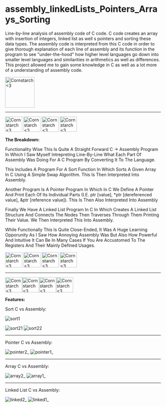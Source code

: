 # assembly_linkedLists_Pointers_Arrays_Sorting
  Line-by-line analysis of assembly code of C code. C code creates an array with insertion of integers, linked list as well s pointers and sorting these data types. The assembly code is interpreted from this C code in order to give thorough explanation of each line of assembly and its function in the program to see "under-the-hood" how higher level languages go down into smaller level languages and similarities in arithmetics as well as differences. 
  This project allowed me to gain some knowledge in C as well as a lot more of a understanding of assembly code.

<img src="https://github.com/Kingerthanu/assembly_linkedLists_Pointers_Arrays_Sorting/assets/76754592/10a2cb02-a862-434b-8caf-058709faba10" alt="Cornstarch <3" width="95" height="99">

----------------------------------------------
<img src="https://github.com/Kingerthanu/assembly_linkedLists_Pointers_Arrays_Sorting/assets/76754592/6648f150-fd07-4301-ae96-763ef897834a" alt="Cornstarch <3" width="55" height="49"> <img src="https://github.com/Kingerthanu/assembly_linkedLists_Pointers_Arrays_Sorting/assets/76754592/6648f150-fd07-4301-ae96-763ef897834a" alt="Cornstarch <3" width="55" height="49"> <img src="https://github.com/Kingerthanu/assembly_linkedLists_Pointers_Arrays_Sorting/assets/76754592/6648f150-fd07-4301-ae96-763ef897834a" alt="Cornstarch <3" width="55" height="49"> <img src="https://github.com/Kingerthanu/assembly_linkedLists_Pointers_Arrays_Sorting/assets/76754592/6648f150-fd07-4301-ae96-763ef897834a" alt="Cornstarch <3" width="55" height="49">

**The Breakdown:**

  Functionality Wise This Is Quite A Straight Forward C -> Assembly Program In Which I Saw Myself Intrepreting Line-By-Line What Each Part Of Assembly Was Doing For A C Program By Converting It To The Language.

  This Includes A Program For A Sort Function In Which Sorts A Given Array In C Using A Simple Swap Algorithm. This Is Then Interpreted Into Assembly.

  Another Program Is A Pointer Program In Which In C We Define A Pointer And Print Each Of Its Individual Parts (I.E. ptr [value],  *ptr [dereferenced value], &ptr [reference value]). This Is Then Also Interpreted Into Assembly

  Finally We Have A Linked List Program In C In Which Creates A Linked List Structure And Connects The Nodes Then Traverses Through Them Printing Their Value. We Then Interpreted This Into Assembly.

  While Functionally This Is Quite Close-Ended, It Was A Huge Learning Opporunity As I Saw How Annoying Assembly Was But Also How Powerful And Intuitive It Can Be In Many Cases If You Are Accustomed To The Registers And Their Mainly Defined Usages.

<img src="https://github.com/Kingerthanu/assembly_linkedLists_Pointers_Arrays_Sorting/assets/76754592/4abe8958-f400-49c8-ac5b-616e19bf1408" alt="Cornstarch <3" width="55" height="49"> <img src="https://github.com/Kingerthanu/assembly_linkedLists_Pointers_Arrays_Sorting/assets/76754592/4abe8958-f400-49c8-ac5b-616e19bf1408" alt="Cornstarch <3" width="55" height="49"> <img src="https://github.com/Kingerthanu/assembly_linkedLists_Pointers_Arrays_Sorting/assets/76754592/4abe8958-f400-49c8-ac5b-616e19bf1408" alt="Cornstarch <3" width="55" height="49"> <img src="https://github.com/Kingerthanu/assembly_linkedLists_Pointers_Arrays_Sorting/assets/76754592/4abe8958-f400-49c8-ac5b-616e19bf1408" alt="Cornstarch <3" width="55" height="49">

----------------------------------------------

<img src="https://github.com/Kingerthanu/assembly_linkedLists_Pointers_Arrays_Sorting/assets/76754592/481dd21b-7aab-4856-84aa-8ea64299b5b1" alt="Cornstarch <3" width="55" height="49"><img src="https://github.com/Kingerthanu/assembly_linkedLists_Pointers_Arrays_Sorting/assets/76754592/481dd21b-7aab-4856-84aa-8ea64299b5b1" alt="Cornstarch <3" width="55" height="49"><img src="https://github.com/Kingerthanu/assembly_linkedLists_Pointers_Arrays_Sorting/assets/76754592/481dd21b-7aab-4856-84aa-8ea64299b5b1" alt="Cornstarch <3" width="55" height="49"><img src="https://github.com/Kingerthanu/assembly_linkedLists_Pointers_Arrays_Sorting/assets/76754592/481dd21b-7aab-4856-84aa-8ea64299b5b1" alt="Cornstarch <3" width="55" height="49">




**Features:**

Sort C vs Assembly:

![sort1](https://github.com/Kingerthanu/assembly_linkedLists_Pointers_Arrays_Sorting/assets/76754592/3634c2a0-0ec5-41b8-b0cd-2437bf853485)

![sort21](https://github.com/Kingerthanu/assembly_linkedLists_Pointers_Arrays_Sorting/assets/76754592/a9b17a1c-50b8-48c9-a8b7-b0ff179fa1c3)
![sort22](https://github.com/Kingerthanu/assembly_linkedLists_Pointers_Arrays_Sorting/assets/76754592/836ee316-d384-4f6f-ac1b-01ca01528aa3)


----------------------------------------

Pointer C vs Assembly:

![pointer2_](https://github.com/Kingerthanu/assembly_linkedLists_Pointers_Arrays_Sorting/assets/76754592/c5c00be7-8b5d-4bcd-8478-a8bab0a2e73d)
![pointer1_](https://github.com/Kingerthanu/assembly_linkedLists_Pointers_Arrays_Sorting/assets/76754592/be992fc1-50f3-48c1-a7d6-86697bf985c3)

----------------------------------------

Array C vs Assembly:


![array2_](https://github.com/Kingerthanu/assembly_linkedLists_Pointers_Arrays_Sorting/assets/76754592/1374f6a1-8ad5-42c9-b58f-dbcbc1bcae73)
![array1_](https://github.com/Kingerthanu/assembly_linkedLists_Pointers_Arrays_Sorting/assets/76754592/1fbdea1e-78e0-4741-ae4e-d5300a95b020)

----------------------------------------

Linked List C vs Assembly:

![linked2_](https://github.com/Kingerthanu/assembly_linkedLists_Pointers_Arrays_Sorting/assets/76754592/eb57e3d2-aef8-4bdd-b0e6-4176c3bad520)
![linked1_](https://github.com/Kingerthanu/assembly_linkedLists_Pointers_Arrays_Sorting/assets/76754592/e3ecc8d2-8699-4962-bf05-c956225aac24)
